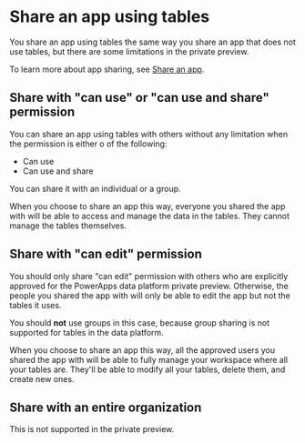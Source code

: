 <properties
	pageTitle="Share an app using tables | Microsoft PowerApps"
	description="Share an app in PowerApps using tables"
	services="powerapps"
	documentationCenter="na"
	authors="guangyang"
	manager="erikre"
	editor=""
	tags=""/>

<tags
   ms.service="powerapps"
   ms.devlang="na"
   ms.topic="article"
   ms.tgt_pltfrm="na"
   ms.workload="na"
   ms.date="04/19/2016"
   ms.author="guayan"/>

# Share an app using tables

You share an app using tables the same way you share an app that does not use tables, but there are some limitations in the private preview.

To learn more about app sharing, see [Share an app](share-app.md).

## Share with "can use" or "can use and share" permission

You can share an app using tables with others without any limitation when the permission is either o of the following:

* Can use
* Can use and share

You can share it with an individual or a group.

When you choose to share an app this way, everyone you shared the app with will be able to access and manage the data in the tables. They cannot manage the tables themselves.

## Share with "can edit" permission

You should only share "can edit" permission with others who are explicitly approved for the PowerApps data platform private preview. Otherwise, the people you shared the app with will only be able to edit the app but not the tables it uses.

You should **not** use groups in this case, because group sharing is not supported for tables in the data platform.

When you choose to share an app this way, all the approved users you shared the app with will be able to fully manage your workspace where all your tables are. They'll be able to modify all your tables, delete them, and create new ones.

## Share with an entire organization

This is not supported in the private preview.
